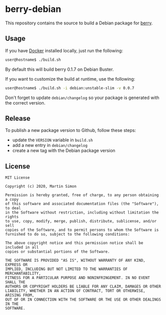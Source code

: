 # berry-debian

This repository contains the source to build a Debian package for [berry](https://github.com/JLErvin/berry).

## Usage

If you have [Docker](https://www.docker.com/) installed locally, just run the following:

```bash
user@hostname$ ./build.sh
```
By default this will build berry 0.1.7 on Debian Buster.

If you want to customize the build at runtime, use the following:

```bash
user@hostname$ ./build.sh -i debian:unstable-slim -v 0.0.7
```
Don't forget to update `debian/changelog` so your package is generated with the correct version.

## Release

To publish a new package version to Github, follow these steps:
  * update the `VERSION` variable in `build.sh`
  * add a new entry in `debian/changelog`
  * create a new tag with the Debian package version

## License

```
MIT License

Copyright (c) 2020, Martin Simon

Permission is hereby granted, free of charge, to any person obtaining a copy
of this software and associated documentation files (the "Software"), to deal
in the Software without restriction, including without limitation the rights
to use, copy, modify, merge, publish, distribute, sublicense, and/or sell
copies of the Software, and to permit persons to whom the Software is
furnished to do so, subject to the following conditions:

The above copyright notice and this permission notice shall be included in all
copies or substantial portions of the Software.

THE SOFTWARE IS PROVIDED "AS IS", WITHOUT WARRANTY OF ANY KIND, EXPRESS OR
IMPLIED, INCLUDING BUT NOT LIMITED TO THE WARRANTIES OF MERCHANTABILITY,
FITNESS FOR A PARTICULAR PURPOSE AND NONINFRINGEMENT. IN NO EVENT SHALL THE
AUTHORS OR COPYRIGHT HOLDERS BE LIABLE FOR ANY CLAIM, DAMAGES OR OTHER
LIABILITY, WHETHER IN AN ACTION OF CONTRACT, TORT OR OTHERWISE, ARISING FROM,
OUT OF OR IN CONNECTION WITH THE SOFTWARE OR THE USE OR OTHER DEALINGS IN THE
SOFTWARE.

```
